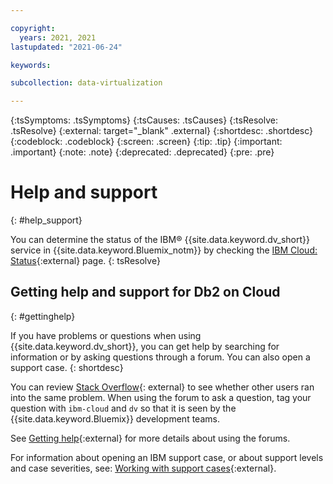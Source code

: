 ```yaml
---

copyright:
  years: 2021, 2021
lastupdated: "2021-06-24"

keywords: 

subcollection: data-virtualization

---
```


<!-- Attribute definitions --> 
{:tsSymptoms: .tsSymptoms} 
{:tsCauses: .tsCauses} 
{:tsResolve: .tsResolve} 
{:external: target="_blank" .external}
{:shortdesc: .shortdesc}
{:codeblock: .codeblock}
{:screen: .screen}
{:tip: .tip}
{:important: .important}
{:note: .note}
{:deprecated: .deprecated}
{:pre: .pre}

# Help and support
{: #help_support}

You can determine the status of the IBM® {{site.data.keyword.dv_short}} service in {{site.data.keyword.Bluemix_notm}} by checking the [IBM Cloud: Status](https://cloud.ibm.com/status?selected=status){:external} page. 
{: tsResolve}

<!--* Status monitoring:
  * [All regions](https://cloud.ibm.com/status?selected=status){:external} -->

## Getting help and support for Db2 on Cloud
{: #gettinghelp}

If you have problems or questions when using {{site.data.keyword.dv_short}}, you can get help by searching for information or by asking questions through a forum. You can also open a support case.
{: shortdesc}

You can review [Stack Overflow](https://stackoverflow.com/search?q=ibm-cloud){: external} to see whether other users ran into the same problem. When using the forum to ask a question, tag your question with `ibm-cloud` and `dv` so that it is seen by the {{site.data.keyword.Bluemix}} development teams.

See [Getting help](/docs/get-support?topic=get-support-using-avatar#asking-a-question){:external} for more details about using the forums.

For information about opening an IBM support case, or about support levels and case severities, see: [Working with support cases](/docs/get-support?topic=get-support-open-case#open-case){:external}.


